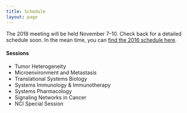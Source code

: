 ```yaml
---
title: Schedule
layout: page
---
```


The 2018 meeting will be held November 7–10. Check back for a detailed schedule soon. In the mean time, you can [find the 2016 schedule here](2016/schedule.html).

#### Sessions

- Tumor Heterogeneity
- Microenvironment and Metastasis
- Translational Systems Biology
- Systems Immunology & Immunotherapy
- Systems Pharmacology
- Signaling Networks in Cancer
- NCI Special Session
